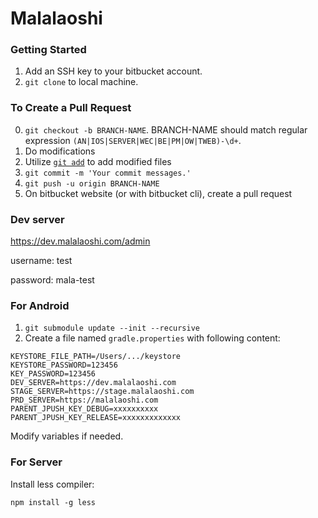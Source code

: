 # Malalaoshi

### Getting Started

1. Add an SSH key to your bitbucket account.
2. `git clone` to local machine.

### To Create a Pull Request

0. `git checkout -b BRANCH-NAME`. BRANCH-NAME should match regular expression `(AN|IOS|SERVER|WEC|BE|PM|OW|TWEB)-\d+`.
1. Do modifications
2. Utilize [`git add`](https://confluence.atlassian.com/bitbucket/add-an-ssh-key-to-an-account-302811853.html) to add modified files
3. `git commit -m 'Your commit messages.'`
4. `git push -u origin BRANCH-NAME`
5. On bitbucket website (or with bitbucket cli), create a pull request

### Dev server

<https://dev.malalaoshi.com/admin>

username: test

password: mala-test

### For Android

1. `git submodule update --init --recursive`
2. Create a file named `gradle.properties` with following content:

```
KEYSTORE_FILE_PATH=/Users/.../keystore
KEYSTORE_PASSWORD=123456
KEY_PASSWORD=123456
DEV_SERVER=https://dev.malalaoshi.com
STAGE_SERVER=https://stage.malalaoshi.com
PRD_SERVER=https://malalaoshi.com
PARENT_JPUSH_KEY_DEBUG=xxxxxxxxxx
PARENT_JPUSH_KEY_RELEASE=xxxxxxxxxxxxx
```
Modify variables if needed.

### For Server

Install less compiler:

```
npm install -g less
```
